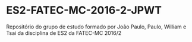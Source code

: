 # ES2-FATEC-MC-2016-2-JPWT
Repositório do grupo de estudo formado por João Paulo, Paulo, William e Tsai da disciplina de ES2  da FATEC-MC 2016/2

